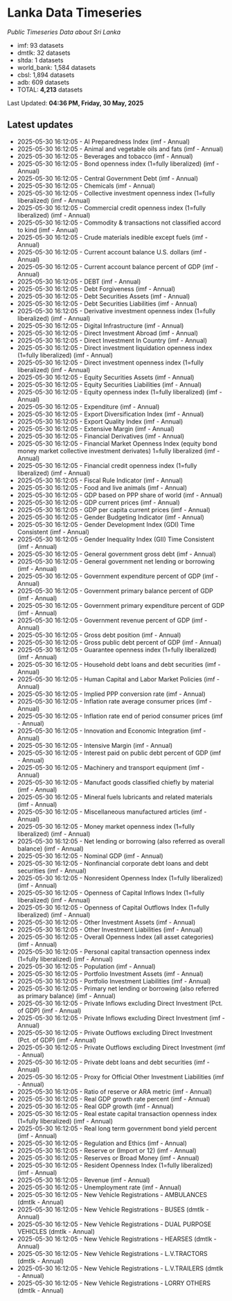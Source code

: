# Lanka Data Timeseries
*Public Timeseries Data about Sri Lanka*

* imf: 93 datasets
* dmtlk: 32 datasets
* sltda: 1 datasets
* world_bank: 1,584 datasets
* cbsl: 1,894 datasets
* adb: 609 datasets
* TOTAL: **4,213** datasets

Last Updated: **04:36 PM, Friday, 30 May, 2025**

## Latest updates

* 2025-05-30 16:12:05 - AI Preparedness Index (imf - Annual)
* 2025-05-30 16:12:05 - Animal and vegetable oils and fats (imf - Annual)
* 2025-05-30 16:12:05 - Beverages and tobacco (imf - Annual)
* 2025-05-30 16:12:05 - Bond openness index (1=fully liberalized) (imf - Annual)
* 2025-05-30 16:12:05 - Central Government Debt (imf - Annual)
* 2025-05-30 16:12:05 - Chemicals (imf - Annual)
* 2025-05-30 16:12:05 - Collective investment openness index (1=fully liberalized) (imf - Annual)
* 2025-05-30 16:12:05 - Commercial credit openness index (1=fully liberalized) (imf - Annual)
* 2025-05-30 16:12:05 - Commodity & transactions not classified accord to kind (imf - Annual)
* 2025-05-30 16:12:05 - Crude materials inedible except fuels (imf - Annual)
* 2025-05-30 16:12:05 - Current account balance U.S. dollars (imf - Annual)
* 2025-05-30 16:12:05 - Current account balance percent of GDP (imf - Annual)
* 2025-05-30 16:12:05 - DEBT (imf - Annual)
* 2025-05-30 16:12:05 - Debt Forgiveness (imf - Annual)
* 2025-05-30 16:12:05 - Debt Securities Assets (imf - Annual)
* 2025-05-30 16:12:05 - Debt Securities Liabilities (imf - Annual)
* 2025-05-30 16:12:05 - Derivative investment openness index (1=fully liberalized) (imf - Annual)
* 2025-05-30 16:12:05 - Digital Infrastructure (imf - Annual)
* 2025-05-30 16:12:05 - Direct Investment Abroad (imf - Annual)
* 2025-05-30 16:12:05 - Direct Investment In Country (imf - Annual)
* 2025-05-30 16:12:05 - Direct investment liquidation openness index (1=fully liberalized) (imf - Annual)
* 2025-05-30 16:12:05 - Direct investment openness index (1=fully liberalized) (imf - Annual)
* 2025-05-30 16:12:05 - Equity Securities Assets (imf - Annual)
* 2025-05-30 16:12:05 - Equity Securities Liabilities (imf - Annual)
* 2025-05-30 16:12:05 - Equity openness index (1=fully liberalized) (imf - Annual)
* 2025-05-30 16:12:05 - Expenditure (imf - Annual)
* 2025-05-30 16:12:05 - Export Diversification Index (imf - Annual)
* 2025-05-30 16:12:05 - Export Quality Index (imf - Annual)
* 2025-05-30 16:12:05 - Extensive Margin (imf - Annual)
* 2025-05-30 16:12:05 - Financial Derivatives (imf - Annual)
* 2025-05-30 16:12:05 - Financial Market Openness Index (equity bond money market collective investment derivates) 1=fully liberalized (imf - Annual)
* 2025-05-30 16:12:05 - Financial credit openness index (1=fully liberalized) (imf - Annual)
* 2025-05-30 16:12:05 - Fiscal Rule Indicator (imf - Annual)
* 2025-05-30 16:12:05 - Food and live animals (imf - Annual)
* 2025-05-30 16:12:05 - GDP based on PPP share of world (imf - Annual)
* 2025-05-30 16:12:05 - GDP current prices (imf - Annual)
* 2025-05-30 16:12:05 - GDP per capita current prices (imf - Annual)
* 2025-05-30 16:12:05 - Gender Budgeting Indicator (imf - Annual)
* 2025-05-30 16:12:05 - Gender Development Index (GDI) Time Consistent (imf - Annual)
* 2025-05-30 16:12:05 - Gender Inequality Index (GII) Time Consistent (imf - Annual)
* 2025-05-30 16:12:05 - General government gross debt (imf - Annual)
* 2025-05-30 16:12:05 - General government net lending or borrowing (imf - Annual)
* 2025-05-30 16:12:05 - Government expenditure percent of GDP (imf - Annual)
* 2025-05-30 16:12:05 - Government primary balance percent of GDP (imf - Annual)
* 2025-05-30 16:12:05 - Government primary expenditure percent of GDP (imf - Annual)
* 2025-05-30 16:12:05 - Government revenue percent of GDP (imf - Annual)
* 2025-05-30 16:12:05 - Gross debt position (imf - Annual)
* 2025-05-30 16:12:05 - Gross public debt percent of GDP (imf - Annual)
* 2025-05-30 16:12:05 - Guarantee openness index (1=fully liberalized) (imf - Annual)
* 2025-05-30 16:12:05 - Household debt loans and debt securities (imf - Annual)
* 2025-05-30 16:12:05 - Human Capital and Labor Market Policies (imf - Annual)
* 2025-05-30 16:12:05 - Implied PPP conversion rate (imf - Annual)
* 2025-05-30 16:12:05 - Inflation rate average consumer prices (imf - Annual)
* 2025-05-30 16:12:05 - Inflation rate end of period consumer prices (imf - Annual)
* 2025-05-30 16:12:05 - Innovation and Economic Integration (imf - Annual)
* 2025-05-30 16:12:05 - Intensive Margin (imf - Annual)
* 2025-05-30 16:12:05 - Interest paid on public debt percent of GDP (imf - Annual)
* 2025-05-30 16:12:05 - Machinery and transport equipment (imf - Annual)
* 2025-05-30 16:12:05 - Manufact goods classified chiefly by material (imf - Annual)
* 2025-05-30 16:12:05 - Mineral fuels lubricants and related materials (imf - Annual)
* 2025-05-30 16:12:05 - Miscellaneous manufactured articles (imf - Annual)
* 2025-05-30 16:12:05 - Money market openness index (1=fully liberalized) (imf - Annual)
* 2025-05-30 16:12:05 - Net lending or borrowing (also referred as overall balance) (imf - Annual)
* 2025-05-30 16:12:05 - Nominal GDP (imf - Annual)
* 2025-05-30 16:12:05 - Nonfinancial corporate debt loans and debt securities (imf - Annual)
* 2025-05-30 16:12:05 - Nonresident Openness Index (1=fully liberalized) (imf - Annual)
* 2025-05-30 16:12:05 - Openness of Capital Inflows Index (1=fully liberalized) (imf - Annual)
* 2025-05-30 16:12:05 - Openness of Capital Outflows Index (1=fully liberalized) (imf - Annual)
* 2025-05-30 16:12:05 - Other Investment Assets (imf - Annual)
* 2025-05-30 16:12:05 - Other Investment Liabilities (imf - Annual)
* 2025-05-30 16:12:05 - Overall Openness Index (all asset categories) (imf - Annual)
* 2025-05-30 16:12:05 - Personal capital transaction openness index (1=fully liberalized) (imf - Annual)
* 2025-05-30 16:12:05 - Population (imf - Annual)
* 2025-05-30 16:12:05 - Portfolio Investment Assets (imf - Annual)
* 2025-05-30 16:12:05 - Portfolio Investment Liabilities (imf - Annual)
* 2025-05-30 16:12:05 - Primary net lending or borrowing (also referred as primary balance) (imf - Annual)
* 2025-05-30 16:12:05 - Private Inflows excluding Direct Investment (Pct. of GDP) (imf - Annual)
* 2025-05-30 16:12:05 - Private Inflows excluding Direct Investment (imf - Annual)
* 2025-05-30 16:12:05 - Private Outflows excluding Direct Investment (Pct. of GDP) (imf - Annual)
* 2025-05-30 16:12:05 - Private Outflows excluding Direct Investment (imf - Annual)
* 2025-05-30 16:12:05 - Private debt loans and debt securities (imf - Annual)
* 2025-05-30 16:12:05 - Proxy for Official Other Investment Liabilities (imf - Annual)
* 2025-05-30 16:12:05 - Ratio of reserve or ARA metric (imf - Annual)
* 2025-05-30 16:12:05 - Real GDP growth rate percent (imf - Annual)
* 2025-05-30 16:12:05 - Real GDP growth (imf - Annual)
* 2025-05-30 16:12:05 - Real estate capital transaction openness index (1=fully liberalized) (imf - Annual)
* 2025-05-30 16:12:05 - Real long term government bond yield percent (imf - Annual)
* 2025-05-30 16:12:05 - Regulation and Ethics (imf - Annual)
* 2025-05-30 16:12:05 - Reserve or (Import or 12) (imf - Annual)
* 2025-05-30 16:12:05 - Reserves or Broad Money (imf - Annual)
* 2025-05-30 16:12:05 - Resident Openness Index (1=fully liberalized) (imf - Annual)
* 2025-05-30 16:12:05 - Revenue (imf - Annual)
* 2025-05-30 16:12:05 - Unemployment rate (imf - Annual)
* 2025-05-30 16:12:05 - New Vehicle Registrations - AMBULANCES (dmtlk - Annual)
* 2025-05-30 16:12:05 - New Vehicle Registrations - BUSES (dmtlk - Annual)
* 2025-05-30 16:12:05 - New Vehicle Registrations - DUAL PURPOSE VEHICLES (dmtlk - Annual)
* 2025-05-30 16:12:05 - New Vehicle Registrations - HEARSES (dmtlk - Annual)
* 2025-05-30 16:12:05 - New Vehicle Registrations - L.V.TRACTORS (dmtlk - Annual)
* 2025-05-30 16:12:05 - New Vehicle Registrations - L.V.TRAILERS (dmtlk - Annual)
* 2025-05-30 16:12:05 - New Vehicle Registrations - LORRY OTHERS (dmtlk - Annual)